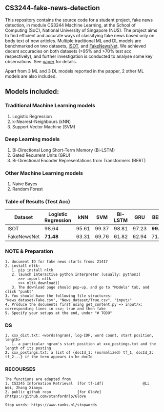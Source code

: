 ## CS3244-fake-news-detection

This repository contains the source code for a student project, fake news detection, in module CS3244 Machine Learning, at the School of Computing (SoC), National University of Singapore (NUS). The project aims to find efficient and accurate ways of classifying fake news based only on body text of new articles. Multiple traditional ML and DL models are benchmarked on two datasets, [ISOT](https://www.uvic.ca/engineering/ece/isot/datasets/fake-news/index.php), and [FakeNewsNet](https://ieee-dataport.org/open-access/fnid-fake-news-inference-dataset#files). We achieved decent accuracies on both datasets (>95% and >70% test acc respectively), and further investigation is conducted to analyse some key observations. See [paper](https://drive.google.com/file/d/1KhcO22HTHitYyAhgO58Z-VYYUfzr-JLC/view?usp=sharing) for details. 

Apart from 3 ML and 3 DL models reported in the papper, 2 other ML models are also included. 

## Models included:
### Traditional Machine Learning models
1. Logistic Regression
2. k-Nearest-Neighbours (kNN)
3. Support Vector Machine (SVM)

### Deep Learning models
1. Bi-Directional Long Short-Term Memory (Bi-LSTM)
2. Gated Recurrent Units (GRU)
3. Bi-Directional Encoder Representations from Transformers (BERT)

### Other Machine Learning models
1. Naive Bayes
2. Random Forest

### Table of Results (Test Acc)
| Dataset | Logistic Regression | kNN |  SVM  |  Bi-LSTM  | GRU | BERT |
| ------- | ------------------- | --- | ----- | --------- | --- | ---- |
| ISOT | 98.64 | 95.61 | 99.37 | 98.81 | 97.23 | **99.96** |
| FakeNewsNet | **71.48** | 63.31 | 69.76 | 61.82 | 62.94 | 71.21 |


### NOTE & Preparation
    1. document ID for fake news starts from: 21417
    2. install nltk:
       1. pip install nltk
       2. launch interactive python interpreter (usually: python3)
          >>> import nltk
          >>> nltk.download()
       3. The download page should pop-up, and go to "Models" tab, and click "punkt"
    3. You should have the following file structures: "News_dataset/Fake.csv", "News_dataset/True.csv", "input/"
    4. Produce the documents first using get_content.py => input/x: corresponding lines in csv; true and then fake
    5. Specify your setups at the end, under "# TODO"


### DS
    1. xxx_dict.txt: <words(ngram), log-IDF, word count, start position, length>
       1. a particular ngram's start position at xxx_postings.txt and the length of its posting
    2. xxx_postings.txt: a list of {docId_1: (normalized) tf_1, docId_2: tf_2...} if the term appears in he docId


### RECOURSES
    The functions are adapted from
    1. CS3245 Information Retrieval  [for tf-idf]                  @Li Wei, Zhang Xiaoyu
    2. public github repo            [for GloVe]                   @https://github.com/stanfordnlp/GloVe

    Stop words: https://www.ranks.nl/stopwords

